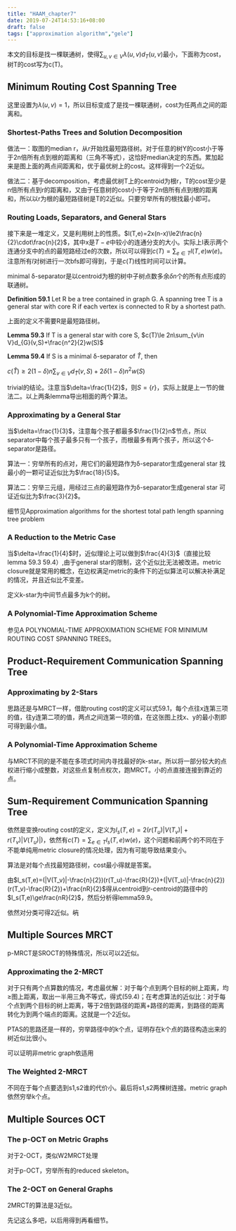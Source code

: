 ```yaml
---
title: "HAAM_chapter7"
date: 2019-07-24T14:53:16+08:00
draft: false
tags: ["approximation algorithm","gele"]
---
```

本文的目标是找一棵联通树，使得$\sum_{u,v\in V}\lambda(u,v)d_T(u,v)$最小，下面称为cost，树T的cost写为c(T)。

## Minimum Routing Cost Spanning Tree

这里设置为$\lambda(u,v)=1$，所以目标变成了是找一棵联通树，cost为任两点之间的距离和。

### Shortest-Paths Trees and Solution Decomposition

做法一：取图的median r，从r开始找最短路径树。对于任意的树Y的cost小于等于2n倍所有点到根的距离和（三角不等式），这恰好median决定的东西。累加起来是图上面的两点间距离和，优于最优树上的cost。这样得到一个2近似。

做法二：基于decomposition，考虑最优树T上的centroid为根r，T的cost至少是n倍所有点到r的距离和，又由于任意树的cost小于等于2n倍所有点到根的距离和，所以以r为根的最短路径树是T的2近似。只要穷举所有的根找最小即可。

### Routing Loads, Separators, and General Stars

接下来是一堆定义，又是利用树上的性质。$l(T,e)=2x(n-x)\le2\frac{n}{2}\cdot\frac{n}{2}$，其中x是$T-e$中较小的连通分支的大小。实际上l表示两个连通分支中的点的最短路经过e的次数，所以可以得到$c(T)=\sum_{e\in T} l(T,e)w(e)$。注意所有$l$对树进行一次bfs即可得到，于是$c(T)$线性时间可以计算。

minimal δ-separator是以centroid为根的树中子树点数多余$\delta n$个的所有点形成的联通树。

**Definition 59.1** Let R be a tree contained in graph G. A spanning tree T is a general star with core R if each vertex is connected to R by a shortest path.

上面的定义不需要R是最短路径树。

**Lemma 59.3** If T is a general star with core S, $c(T)\le 2n\sum_{v\in V}d_{G}(v,S)+\frac{n^2}{2}w(S)$

**Lemma 59.4** If S is a minimal δ-separator of $\hat T$, then 

$c(\hat T)\ge 2(1-\delta)n\sum_{v\in V}d_{\hat T}(v,S)+2\delta(1-\delta)n^2w(S)$

trivial的结论。注意当$\delta=\frac{1}{2}$，则$S=\{r\}$，实际上就是上一节的做法二。以上两条lemma导出相面的两个算法。

### Approximating by a General Star

当$\delta=\frac{1}{3}$，注意每个孩子都最多$\frac{1}{2}n$节点，所以separator中每个孩子最多只有一个孩子，而根最多有两个孩子，所以这个δ-separator是路径。

算法一：穷举所有的点对，用它们的最短路作为δ-separator生成general star 找最小的一颗可证近似比为$\frac{18}{5}$。

算法二：穷举三元组，用经过三点的最短路作为δ-separator生成general star 可证近似比为$\frac{3}{2}$。

细节见Approximation algorithms for the shortest total path length spanning tree problem

### A Reduction to the Metric Case

当$\delta=\frac{1}{4}$时，近似理论上可以做到$\frac{4}{3}$（直接比较lemma 59.3 59.4）,由于general star的限制，这个近似比无法被改进。metric closure就是常用的概念，在边权满足metric的条件下的近似算法可以解决补满足的情况，并且近似比不变差。

定义k-star为中间节点最多为k个的树。

### A Polynomial-Time Approximation Scheme

参见A POLYNOMIAL-TIME APPROXIMATION SCHEME FOR MINIMUM ROUTING COST SPANNING TREES。

## Product-Requirement Communication Spanning Tree

### Approximating by 2-Stars

思路还是与MRCT一样，借助routing cost的定义可以式59.1，每个点往x连第三项的值，往y连第二项的值，两点之间连第一项的值，在这张图上找x、y的最小割即可得到最小值。

### A Polynomial-Time Approximation Scheme

与MRCT不同的是不能在多项式时间内寻找最好的k-star。所以将一部分较大的点权进行缩小成整数，对这些点复制点权次，跑MRCT。小的点直接连接到靠近的点。

## Sum-Requirement Communication Spanning Tree

依然是变换routing cost的定义，定义为$l_s(T,e)=2(r(T_u)|V(T_v)|+r(T_v)|V(T_u)|)$，依然有$c(T)=\sum_{e\in T} l_s(T,e)w(e)$，这个问题和前两个的不同在于不能单纯用metric closure的情况处理，因为有可能导致结果变小。

算法是对每个点找最短路径树，cost最小得就是答案。

由$l_s(T,e)=(|V(T_v)|-\frac{n}{2})(r(T_u)-\frac{R}{2})+(|V(T_u)|-\frac{n}{2})(r(T_v)-\frac{R}{2})+\frac{nR}{2}$得从centroid到r-centroid的路径中的$l_s(T,e)\ge\frac{nR}{2}$，然后分析得lemma59.9。

依然对分类可得2近似。~~坑~~

## Multiple Sources MRCT

p-MRCT是SROCT的特殊情况，所以可以2近似。

### Approximating the 2-MRCT

对于只有两个点算数的情况，考虑最优解：对于每个点到两个目标的树上距离，均$\ge$图上距离，取出一半用三角不等式，得式(59.4)；在考虑算法的近似比：对于每个点到两个目标的树上距离，等于2倍到路径的距离+路径的距离，到路径的距离转化为到两个端点的距离。这就是一个2近似。

PTAS的思路还是一样的，穷举路径中的k个点，证明存在k个点的路径构造出来的树近似比很小。

可以证明非metric graph依适用

### The Weighted 2-MRCT

不同在于每个点要选到s1,s2谁的代价小。最后将s1,s2两棵树连接。metric graph依然穷举k个点。

## Multiple Sources OCT

### The p-OCT on Metric Graphs

对于2-OCT，类似W2MRCT处理

对于p-OCT，穷举所有的reduced skeleton。

### The 2-OCT on General Graphs

2MRCT的算法是3近似。

先记这么多吧，以后用得到再看细节。